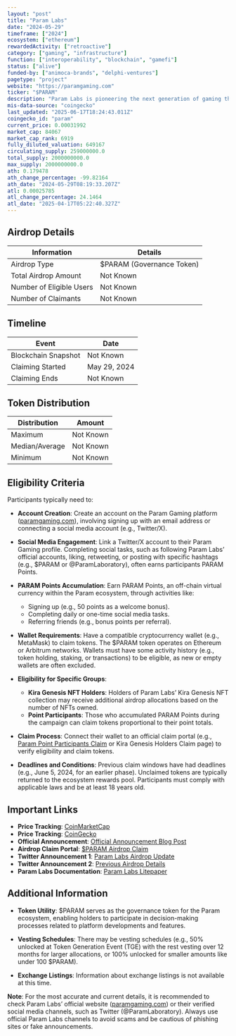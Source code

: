 ```yaml
---
layout: "post"
title: "Param Labs"
date: "2024-05-29"
timeframe: ["2024"]
ecosystem: ["ethereum"]
rewardedActivity: ["retroactive"]
category: ["gaming", "infrastructure"]
function: ["interoperability", "blockchain", "gamefi"]
status: ["alive"]
funded-by: ["animoca-brands", "delphi-ventures"]
pagetype: "project"
website: "https://paramgaming.com"
ticker: "$PARAM"
description: "Param Labs is pioneering the next generation of gaming through united creativity and technological advancement."
mis-data-source: "coingecko"
last_updated: "2025-06-17T18:24:43.011Z"
coingecko_id: "param"
current_price: 0.00031992
market_cap: 84067
market_cap_rank: 6919
fully_diluted_valuation: 649167
circulating_supply: 259000000.0
total_supply: 2000000000.0
max_supply: 2000000000.0
ath: 0.179478
ath_change_percentage: -99.82164
ath_date: "2024-05-29T08:19:33.207Z"
atl: 0.00025785
atl_change_percentage: 24.1464
atl_date: "2025-04-17T05:22:40.327Z"
---
```


## Airdrop Details

| Information              | Details                   |
| ------------------------ | ------------------------- |
| Airdrop Type             | $PARAM (Governance Token) |
| Total Airdrop Amount     | Not Known                 |
| Number of Eligible Users | Not Known                 |
| Number of Claimants      | Not Known                 |

## Timeline

| Event               | Date         |
| ------------------- | ------------ |
| Blockchain Snapshot | Not Known    |
| Claiming Started    | May 29, 2024 |
| Claiming Ends       | Not Known    |

## Token Distribution

| Distribution   | Amount    |
| -------------- | --------- |
| Maximum        | Not Known |
| Median/Average | Not Known |
| Minimum        | Not Known |

## Eligibility Criteria

Participants typically need to:

- **Account Creation**: Create an account on the Param Gaming platform ([paramgaming.com](https://paramgaming.com)), involving signing up with an email address or connecting a social media account (e.g., Twitter/X).

- **Social Media Engagement**: Link a Twitter/X account to their Param Gaming profile. Completing social tasks, such as following Param Labs’ official accounts, liking, retweeting, or posting with specific hashtags (e.g., $PARAM or @ParamLaboratory), often earns participants PARAM Points.

- **PARAM Points Accumulation**: Earn PARAM Points, an off-chain virtual currency within the Param ecosystem, through activities like:

  - Signing up (e.g., 50 points as a welcome bonus).
  - Completing daily or one-time social media tasks.
  - Referring friends (e.g., bonus points per referral).

- **Wallet Requirements**: Have a compatible cryptocurrency wallet (e.g., MetaMask) to claim tokens. The $PARAM token operates on Ethereum or Arbitrum networks. Wallets must have some activity history (e.g., token holding, staking, or transactions) to be eligible, as new or empty wallets are often excluded.

- **Eligibility for Specific Groups**:

  - **Kira Genesis NFT Holders**: Holders of Param Labs’ Kira Genesis NFT collection may receive additional airdrop allocations based on the number of NFTs owned.
  - **Point Participants**: Those who accumulated PARAM Points during the campaign can claim tokens proportional to their point totals.

- **Claim Process**: Connect their wallet to an official claim portal (e.g., [Param Point Participants Claim](https://claim.paramgaming.com/) or Kira Genesis Holders Claim page) to verify eligibility and claim tokens.

- **Deadlines and Conditions**: Previous claim windows have had deadlines (e.g., June 5, 2024, for an earlier phase). Unclaimed tokens are typically returned to the ecosystem rewards pool. Participants must comply with applicable laws and be at least 18 years old.

## Important Links

- **Price Tracking**: [CoinMarketCap](https://coinmarketcap.com/currencies/param)
- **Price Tracking**: [CoinGecko](https://www.coingecko.com/en/coins/param)
- **Official Announcement**: [Official Announcement Blog Post](https://paramgaming.com/blog/param-airdrop-announcement)
- **Airdrop Claim Portal**: [$PARAM Airdrop Claim](https://claim.paramgaming.com/)
- **Twitter Announcement 1**: [Param Labs Airdrop Update](https://x.com/ParamLaboratory/status/1808324693516341306)
- **Twitter Announcement 2**: [Previous Airdrop Details](https://x.com/paramlaboratory/status/1795729692177183039?s=46&t=JqFWtNHbJ_bCYOgBKG56uw)
- **Param Labs Documentation**: [Param Labs Litepaper](https://docs.paramlabs.io/param-litepaper/ecosystem/modular-gaming-ecosystem/experiences/native-nfts-and-ips)

## Additional Information

- **Token Utility**: $PARAM serves as the governance token for the Param ecosystem, enabling holders to participate in decision-making processes related to platform developments and features.

- **Vesting Schedules**: There may be vesting schedules (e.g., 50% unlocked at Token Generation Event (TGE) with the rest vesting over 12 months for larger allocations, or 100% unlocked for smaller amounts like under 100 $PARAM).

- **Exchange Listings**: Information about exchange listings is not available at this time.

**Note**: For the most accurate and current details, it is recommended to check Param Labs’ official website ([paramgaming.com](https://paramgaming.com)) or their verified social media channels, such as Twitter (@ParamLaboratory). Always use official Param Labs channels to avoid scams and be cautious of phishing sites or fake announcements.